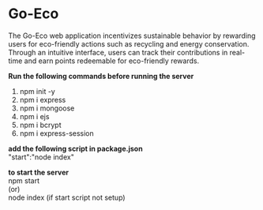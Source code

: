 # Go-Eco
The Go-Eco web application incentivizes sustainable behavior by rewarding users for eco-friendly actions such as recycling and energy conservation. Through an intuitive interface, users can track their contributions in real-time and earn points redeemable for eco-friendly rewards.

**Run the following commands before running the server**<br>
1) npm init -y<br>
2) npm i express<br>
3) npm i mongoose<br>
4) npm i ejs<br>
5) npm i bcrypt
6) npm i express-session

**add the following script in package.json**<br>
"start":"node index"

**to start the server**<br>
npm start<br>
(or)<br>
node index (if start script not setup)
